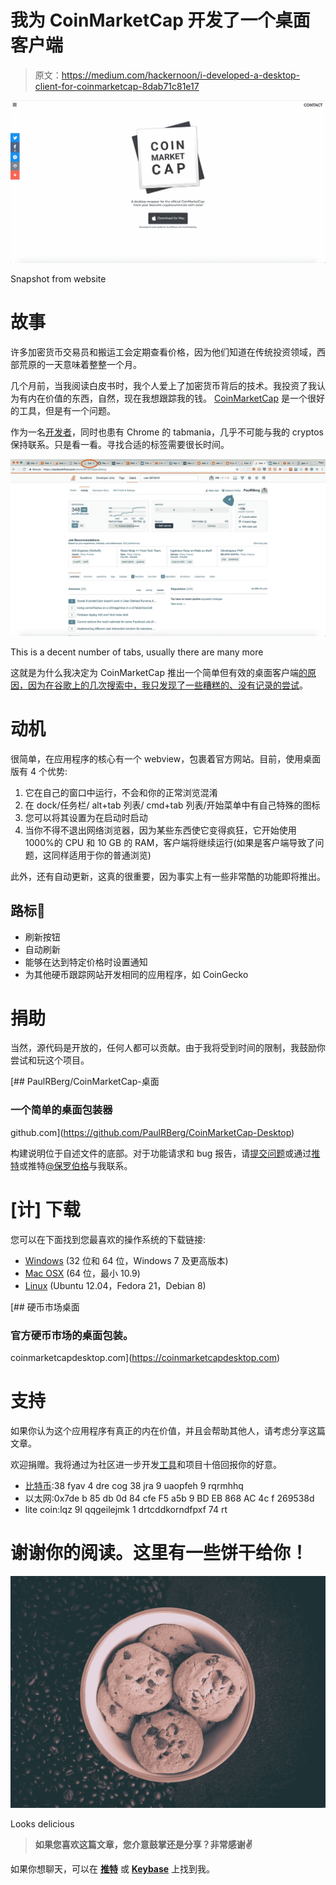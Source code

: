 # 我为 CoinMarketCap 开发了一个桌面客户端

> 原文：<https://medium.com/hackernoon/i-developed-a-desktop-client-for-coinmarketcap-8dab71c81e17>

![](img/d8789014153ed7f626b8ce5a73ce3347.png)

Snapshot from website

# 故事

许多加密货币交易员和搬运工会定期查看价格，因为他们知道在传统投资领域，西部荒原的一天意味着整整一个月。

几个月前，当我阅读白皮书时，我个人爱上了加密货币背后的技术。我投资了我认为有内在价值的东西，自然，现在我想跟踪我的钱。 [CoinMarketCap](https://cmcd.netlify.com) 是一个很好的工具，但是有一个问题。

作为一名[开发者](https://github.com/PaulRBerg)，同时也患有 Chrome 的 tabmania，几乎不可能与我的 cryptos 保持联系。只是看一看。寻找合适的标签需要很长时间。

![](img/42a5d2db036d7ee9a5c5c09436d5f884.png)

This is a decent number of tabs, usually there are many more

这就是为什么我决定为 CoinMarketCap 推出一个简单但有效的桌面客户端[的原因，因为在谷歌上的几次搜索中，我只发现了一些糟糕的、没有记录的](https://cmcd.netlify.com)[尝试](https://steemit.com/steemit/@flash56/coinmarketcap-desktop-open-source-project)。

# 动机

很简单，在应用程序的核心有一个 webview，包裹着官方网站。目前，使用桌面版有 4 个优势:

1.  它在自己的窗口中运行，不会和你的正常浏览混淆
2.  在 dock/任务栏/ alt+tab 列表/ cmd+tab 列表/开始菜单中有自己特殊的图标
3.  您可以将其设置为在启动时启动
4.  当你不得不退出网络浏览器，因为某些东西使它变得疯狂，它开始使用 1000%的 CPU 和 10 GB 的 RAM，客户端将继续运行(如果是客户端导致了问题，这同样适用于你的普通浏览)

此外，还有自动更新，这真的很重要，因为事实上有一些非常酷的功能即将推出。

## 路标🚀

*   刷新按钮
*   自动刷新
*   能够在达到特定价格时设置通知
*   为其他硬币跟踪网站开发相同的应用程序，如 CoinGecko

# 捐助

当然，源代码是开放的，任何人都可以贡献。由于我将受到时间的限制，我鼓励你尝试和玩这个项目。

[](https://github.com/PaulRBerg/CoinMarketCap-Desktop) [## PaulRBerg/CoinMarketCap-桌面

### 一个简单的桌面包装器

github.com](https://github.com/PaulRBerg/CoinMarketCap-Desktop) 

构建说明位于自述文件的底部。对于功能请求和 bug 报告，请[提交问题](https://github.com/PaulRBerg/CoinMarketCap-Desktop/issues/new?labels=bug)或通过[推特](https://gitter.im/CoinMarketCap-Desktop)或推特[@保罗伯格](https://twitter.com/PaulRBerg)与我联系。

# [计] 下载

您可以在下面找到您最喜欢的操作系统的下载链接:

*   [Windows](https://github.com/PaulRBerg/CoinMarketCap-Desktop/releases/download/v1.0.0/coinmarketcapdesktop-1.0.0-win32-setup.exe) (32 位和 64 位，Windows 7 及更高版本)
*   [Mac OSX](https://github.com/PaulRBerg/CoinMarketCap-Desktop/releases/download/v1.0.0/coinmarketcapdesktop-1.0.0-osx.dmg) (64 位，最小 10.9)
*   [Linux](https://github.com/PaulRBerg/CoinMarketCap-Desktop/releases) (Ubuntu 12.04，Fedora 21，Debian 8)

[](https://coinmarketcapdesktop.com) [## 硬币市场桌面

### 官方硬币市场的桌面包装。

coinmarketcapdesktop.com](https://coinmarketcapdesktop.com) 

# 支持

如果你认为这个应用程序有真正的内在价值，并且会帮助其他人，请考虑分享这篇文章。

欢迎捐赠。我将通过为社区进一步开发[工具](https://hackernoon.com/tagged/tools)和项目十倍回报你的好意。

*   [比特币](https://hackernoon.com/tagged/bitcoin):38 fyav 4 dre cog 38 jra 9 uaopfeh 9 rqrmhhq
*   以太网:0x7de b 85 db 0d 84 cfe F5 a5b 9 BD EB 868 AC 4c f 269538d
*   lite coin:lqz 9l qqgeilejmk 1 drtcddkorndfpxf 74 rt

# 谢谢你的阅读。这里有一些饼干给你！

![](img/0d521c12bdaf57e18c900ef9d7829c64.png)

Looks delicious

> **如果您喜欢这篇文章，您介意鼓掌还是分享？非常感谢✌️**

如果你想聊天，可以在 [**推特**](https://twitter.com/paulrberg) 或 [**Keybase**](https://keybase.io/PaulRBerg) 上找到我。